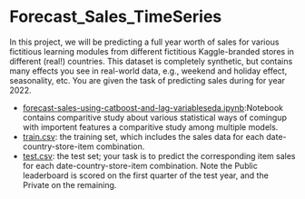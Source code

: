 # Forecast_Sales_TimeSeries

In this project, we will be predicting a full year worth of sales for various fictitious learning modules from different fictitious Kaggle-branded stores in different (real!) countries. This dataset is completely synthetic, but contains many effects you see in real-world data, e.g., weekend and holiday effect, seasonality, etc. You are given the task of predicting sales during for year 2022.

- [forecast-sales-using-catboost-and-lag-variableseda.ipynb](./forecast-sales-using-catboost-and-lag-variableseda.ipynb):Notebook contains comparitive study about various statistical ways of comingup with importent features a comparitive study among multiple models.
- [train.csv](./train.csv): the training set, which includes the sales data for each date-country-store-item combination.
- [test.csv](./test.csv): the test set; your task is to predict the corresponding item sales for each date-country-store-item combination. Note the Public leaderboard is scored on the first quarter of the test year, and the Private on the remaining.


